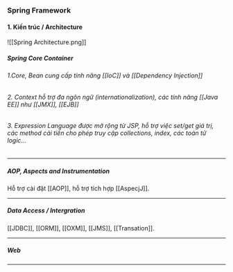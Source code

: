 ### Spring Framework
#### 1. Kiến trúc / Architecture
![[Spring Architecture.png]]

##### Spring Core Container
###### 1.Core, Bean cung cấp tính năng [[IoC]] và [[Dependency Injection]]
###### 2. Context hỗ trợ đa ngôn ngữ (internationalization), các tính năng [[Java EE]] như [[JMX]], [[EJB]]
###### 3. Expression Language được mở rộng từ JSP, hỗ trợ việc set/get giá trị, các method cải tiến cho phép truy cập collections, index, các toán tử logic...
---
##### AOP, Aspects and Instrumentation
Hỗ trợ cài đặt [[AOP]], hỗ trợ tích hợp [[AspecjJ]].

---
##### Data Access / Intergration
[[JDBC]], [[ORM]], [[OXM]], [[JMS]], [[Transation]].

----

##### Web
---

